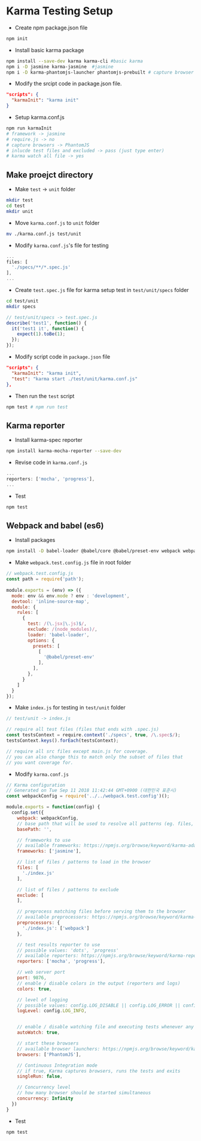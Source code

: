 # Karma Testing Setup
- Create npm package.json file
```bash
npm init
```

- Install basic karma package
```bash
npm install --save-dev karma karma-cli #basic karma
npm i -D jasmine karma-jasmine  #jasmine
npm i -D karma-phantomjs-launcher phantomjs-prebuilt # capture browser
```

- Modify the srcipt code in package.json file.
```json
"scripts": {
  "karmaInit": "karma init"
}
```

- Setup karma.conf.js
```bash
npm run karmaInit
# framework -> jasmine
# require.js -> no
# capture browsers -> PhantomJS
# inlucde test files and excluded -> pass (just type enter)
# karma watch all file -> yes
```

## Make proejct directory 
- Make `test` -> `unit` folder
```bash
mkdir test
cd test
mkdir unit
```

- Move `karma.conf.js` to `unit` folder
```bash
mv ./karma.conf.js test/unit
```

- Modify `karma.conf.js`'s file for testing
```javascript
...
files: [
  './specs/**/*.spec.js'
],
...
```

- Create `test.spec.js` file for karma setup test in `test/unit/specs` folder
```bash
cd test/unit
mkdir specs
```
```javascript
// test/unit/specs -> test.spec.js
describe('test1', function() {
  it('test1 it', function() {
    expect(1).toBe(1);
  });
});
```

- Modify script code in `package.json` file
```json
"scripts": {
  "karmaInit": "karma init",
  "test": "karma start ./test/unit/karma.conf.js"
},
```

- Then run the `test` script
```bash
npm test # npm run test
```

## Karma reporter
- Install karma-spec reporter
```bash
npm install karma-mocha-reporter --save-dev
```

- Revise code in `karma.conf.js`
```javascript
...
reporters: ['mocha', 'progress'],
...
```

- Test
```bash
npm test
```

## Webpack and babel (es6)
- Install packages
```bash
npm install -D babel-loader @babel/core @babel/preset-env webpack webpack-cli karma-webpack
```

- Make `webpack.test.config.js` file in root folder
```javascript
// webpack.test.config.js
const path = require('path');
 
module.exports = (env) => ({
  mode: env && env.mode ? env : 'development',
  devtool: 'inline-source-map',
  module: {
    rules: [
      {
        test: /(\.jsx|\.js)$/,
        exclude: /(node_modules)/,
        loader: 'babel-loader',
        options: {
          presets: [
            [
              '@babel/preset-env'
            ],
          ],
        },
      }
    ]
  }
});
```

- Make `index.js` for testing in `test/unit` folder
```javascript
// test/unit -> index.js

// require all test files (files that ends with .spec.js)
const testsContext = require.context('./specs', true, /\.spec$/);
testsContext.keys().forEach(testsContext);

// require all src files except main.js for coverage.
// you can also change this to match only the subset of files that
// you want coverage for.

```

- Modify `karma.conf.js`
```javascript
// Karma configuration
// Generated on Tue Sep 11 2018 11:42:44 GMT+0900 (대한민국 표준시)
const webpackConfig = require('../../webpack.test.config')();

module.exports = function(config) {
  config.set({
    webpack: webpackConfig,
    // base path that will be used to resolve all patterns (eg. files, exclude)
    basePath: '',

    // frameworks to use
    // available frameworks: https://npmjs.org/browse/keyword/karma-adapter
    frameworks: ['jasmine'],

    // list of files / patterns to load in the browser
    files: [
      './index.js'
    ],

    // list of files / patterns to exclude
    exclude: [
    ],

    // preprocess matching files before serving them to the browser
    // available preprocessors: https://npmjs.org/browse/keyword/karma-preprocessor
    preprocessors: {
      './index.js': ['webpack']
    },

    // test results reporter to use
    // possible values: 'dots', 'progress'
    // available reporters: https://npmjs.org/browse/keyword/karma-reporter
    reporters: ['mocha', 'progress'],

    // web server port
    port: 9876,
    // enable / disable colors in the output (reporters and logs)
    colors: true,

    // level of logging
    // possible values: config.LOG_DISABLE || config.LOG_ERROR || config.LOG_WARN || config.LOG_INFO || config.LOG_DEBUG
    logLevel: config.LOG_INFO,


    // enable / disable watching file and executing tests whenever any file changes
    autoWatch: true,

    // start these browsers
    // available browser launchers: https://npmjs.org/browse/keyword/karma-launcher
    browsers: ['PhantomJS'],

    // Continuous Integration mode
    // if true, Karma captures browsers, runs the tests and exits
    singleRun: false,

    // Concurrency level
    // how many browser should be started simultaneous
    concurrency: Infinity
  })
}

```

- Test 
```bash
npm test
```
